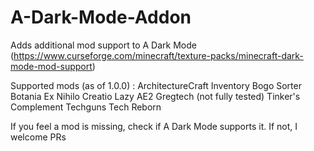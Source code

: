 # A-Dark-Mode-Addon
Adds additional mod support to A Dark Mode (https://www.curseforge.com/minecraft/texture-packs/minecraft-dark-mode-mod-support)

Supported mods (as of 1.0.0) : 
  ArchitectureCraft
  Inventory Bogo Sorter
  Botania
  Ex Nihilo Creatio
  Lazy AE2
  Gregtech (not fully tested)
  Tinker's Complement
  Techguns
  Tech Reborn

If you feel a mod is missing, check if A Dark Mode supports it. If not, I welcome PRs

